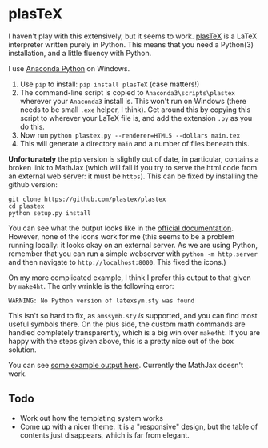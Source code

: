 # plasTeX

I haven't play with this extensively, but it seems to work.  [plasTeX]() is a LaTeX interpreter written purely in Python.  This means that you need a Python(3) installation, and a little fluency with Python.

I use [Anaconda Python](https://www.anaconda.com/products/individual) on Windows.

1. Use `pip` to install: `pip install plasTeX`  (case matters!)
2. The command-line script is copied to `Anaconda3\scripts\plastex` wherever your `Anaconda3` install is.  This won't run on Windows (there needs to be small `.exe` helper, I think).  Get around this by copying this script to wherever your LaTeX file is, and add the extension `.py` as you do this.
3. Now run `python plastex.py --renderer=HTML5 --dollars main.tex`
4. This will generate a directory `main` and a number of files beneath this.

**Unfortunately** the `pip` version is slightly out of date, in particular, contains a broken link to MathJax (which will fail if you try to serve the html code from an external web server: it must be `https`).  This can be fixed by installing the github version:

    git clone https://github.com/plastex/plastex
    cd plastex
    python setup.py install

You can see what the output looks like in the [official documentation](http://plastex.github.io/plastex/plastex/sec-config-html5.html).  However, none of the icons work for me (this seems to be a problem running locally: it looks okay on an external server.  As we are using Python, remember that you can run a simple webserver with `python -m http.server` and then navigate to `http://localhost:8000`.  This fixed the icons.)

On my more complicated example, I think I prefer this output to that given by `make4ht`.  The only wrinkle is the following error:

    WARNING: No Python version of latexsym.sty was found

This isn't so hard to fix, as `amssymb.sty` _is_ supported, and you can find most useful symbols there.  On the plus side, the custom math commands are handled completely transparently, which is a big win over `make4ht`.  If you are happy with the steps given above, this is a pretty nice out of the box solution.

You can see [some example output here](https://matthewdaws.github.io/AccessibleLaTeX/plastex/index.html).  Currently the MathJax doesn't work.

## Todo

- Work out how the templating system works
- Come up with a nicer theme.  It is a "responsive" design, but the table of contents just disappears, which is far from elegant.
